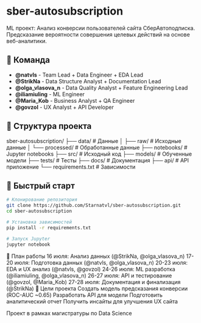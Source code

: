 # sber-autosubscription
ML проект: Анализ конверсии пользователей сайта СберАвтоподписка. Предсказание вероятности совершения целевых действий на основе веб-аналитики.

## 👥 Команда
- **@natvls** - Team Lead + Data Engineer + EDA Lead
- **@StrikNa** - Data Structure Analyst + Documentation Lead  
- **@olga_vlasova_n** - Data Quality Analyst + Feature Engineering Lead
- **@iliamiuling** - ML Engineer
- **@Maria_Kob** - Business Analyst + QA Engineer
- **@govzol** - UX Analyst + API Developer

## 📁 Структура проекта
sber-autosubscription/
├── data/ # Данные
│ ├── raw/ # Исходные данные
│ └── processed/ # Обработанные данные
├── notebooks/ # Jupyter notebooks
├── src/ # Исходный код
├── models/ # Обученные модели
├── tests/ # Тесты
├── docs/ # Документация
├── api/ # API приложение
└── requirements.txt # Зависимости


## 🚀 Быстрый старт
```bash
# Клонирование репозитория
git clone https://github.com/Starnatvl/sber-autosubscription.git
cd sber-autosubscription

# Установка зависимостей
pip install -r requirements.txt

# Запуск Jupyter
jupyter notebook
```

📅 План работы
16 июля: Анализ данных (@StrikNa, @olga_vlasova_n)
17-20 июля: Подготовка данных (@natvls, @olga_vlasova_n)
20-23 июля: EDA и UX анализ (@natvls, @govzol)
24-26 июля: ML разработка (@iliamiuling, @olga_vlasova_n)
26-27 июля: API и тестирование (@govzol, @Maria_Kob)
27-28 июля: Документация и финализация (@StrikNa)
🎯 Цели проекта
Создать модель предсказания конверсии (ROC-AUC ~0.65)
Разработать API для модели
Подготовить аналитический отчет
Получить инсайты для улучшения UX сайта

Проект в рамках магистратуры по Data Science
